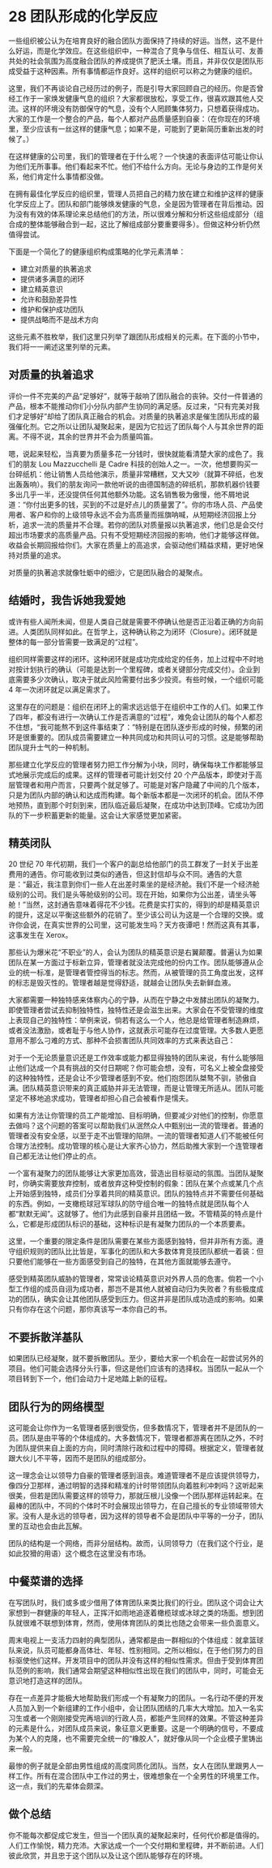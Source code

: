 # 28 团队形成的化学反应

一些组织被公认为在培育良好的融合团队方面保持了持续的好运。当然，这不是什么好运，而是化学效应。在这些组织中，一种混合了竞争与信任、相互认可、友善共处的社会氛围为高度融合团队的养成提供了肥沃土壤。而且，并非仅仅是团队形成受益于这种因素。所有事情都运作良好。这样的组织可以称之为健康的组织。

这里，我们不再谈论自己经历过的例子，而是引导大家回顾自己的经历。你是否曾经工作于一家焕发健康气息的组织？大家都很放松，享受工作，很喜欢跟其他人交流。这样的环境没有防御保守的气息，没有个人罔顾集体努力，只想着获得成功。大家的工作是一个整合的产品，每个人都对产品质量感到自豪：（在你现在的环境里，至少应该有一丝这样的健康气息；如果不是，可能到了更新简历重新出发的时候了。）

在这样健康的公司里，我们的管理者在于什么呢？一个快速的表面评估可能让你认为他们无所事事。他们看起来不忙。他们不给什么方向。无论与身边的工作是何关系，他们肯定什么事情都没做。

在拥有最佳化学反应的组织里，管理人员把自己的精力放在建立和维护这样的健康化学反应上了。团队和部门能够焕发健康的气息，全是因为管理者在背后推动。因为没有有效的体系理论来总结他们的方法，所以很难分解和分析这些组成部分（组合成的整体能够融合到一起，这比了解组成部分要重要得多）。但做这种分析仍然值得尝试。

下面是一个简化了的健康组织构成策略的化学元素清单：

- 建立对质量的执著追求
- 提供诸多满意的闭环
- 建立精英意识
- 允许和鼓励差异性
- 维护和保护成功团队
- 提供战略而不是战术方向

这些元素不胜枚举，我们这里只列举了跟团队形成相关的元素。在下面的小节中，我们将一一阐述这里列举的元素。

## 对质量的执着追求

评价一件不完美的产品“足够好”，就等于敲响了团队融合的丧钟。交付一件普通的产品，根本不能推动你们小分队内部产生协同的满足感。反过来，“只有完美对我们才足够好”却给了团队真正融合的机会。对质量的执著追求是催生团队形成的最强催化剂。它之所以让团队凝聚起来，是因为它拉远了团队每个人与其余世界的距离。不得不说，其余的世界并不会为质量鸣笛。

嗯，说起来轻松，当真要为质量多花一分钱时，很快就能看清楚大家的成色了。我们的朋友 Lou Mazzucchelli 是 Cadre 科技的创始人之一。一次，他想要购买一台碎纸机：他让销售人员给他演示，质量非常糟糕，又大又吵（就算不碎纸，也发出轰轰响）。我们的朋友询问一款他听说的由德国制造的碎纸机，那款机器价钱要多出几乎一半，还没提供任何其他额外功能。这名销售极为傲慢，他不屑地说道：“你付出更多的钱，买到的不过是好点儿的质量罢了”。你的市场人员、产品使用者、客户和你的上级领导永远不会为高质量而摇旗呐喊，从短期经济回报上分析，追求一流的质量并不合理。若你的团队对质量报以执著追求，他们总是会交付超出市场要求的高质量产品。只有不受短期经济回报的影响，他们才能够这样做。收益会长期回报给你们。大家在质量上的高追求，会驱动他们精益求精，更好地保持对质量的追求。

对质量的执著追求就像牡蛎中的细沙，它是团队融合的凝聚点。

## 结婚时，我告诉她我爱她

或许有些人闻所未闻，但是人类自己就是需要不停确认他是否正沿着正确的方向前进。人类团队同样如此。在哲学上，这种确认称之为闭环（Closure）。闭环就是整体的每一部分皆需要一致满足的“过程”。

组织同样需要这样的闭环。这种闭环就是成功完成给定的任务，加上过程中不时地对按计划执行的确认（可能是达到一个里程碑，或者关键部分完成交付）。企业到底需要多少次确认，取决于就此风险需要付出多少投资。有些时候，一个组织可能 4 年一次闭环就足以满足需求了。

这里存在的问题是：组织在闭环上的需求远远低于在组织中工作的人们。如果工作了四年，都没有进行一次确认工作是否满意的“过程”，难免会让团队的每个人都忍不住想，“我可能熬不到这件事结束了：”特别是在团队逐步形成的时候，频繁的闭环是很重要的。团队成员需要建立一种共同成功和共同认可的习惯。这是能够帮助团队提升士气的一种机制。

那些建立化学反应的管理者努力把工作分解为小块，同时，确保每块工作都能够显式地展示完成后的成果。这样的管理者可能计划交付 20 个产品版本，即使对于高层管理者和用户而言，只要两个就足够了。可能是对客户隐藏了中间的几个版本，只是为团队内部的确认和达成而构建。每个新版本都是一次闭环的机会。团队不停地预热，直到那个时刻到来，团队临近最后凝聚，在成功中达到顶峰。它成功为团队的下一步积蓄更新的能量。这会让大家感觉更加紧密。

## 精英闭队

20 世纪 70 年代初期，我们一个客户的副总给他部门的员工群发了一封关于出差费用的通告。你可能收到过类似的通告，但这封信却与众不同。通告的大意是：“最近，我注意到你们一些人在出差时乘坐的是经济舱。我们不是一个经济舱级别的公司。我们是头等舱级别的公司。现在开始，如果你为公出差，请坐头等舱！”当然，这封通告意味着得花不少钱。花费是实打实的，得到的却是精英意识的提升，这足以平衡这些额外的花销了。至少该公司认为这是一个合理的交换。或许你会说，在真实世界的公司里，这可能发生吗？天方夜谭吧！然而这真有其事，这事发生在 Xerox。

那些认为爆米花“不职业”的人，会认为团队的精英意识是右翼颠覆。普遍认为如果团队在某一方面过于标新立异，管理者就没法完成他的份内工作。团队能够遵从企业的统一标准，是管理者管控得当的标志。然而，从被管理的员工角度出发，这样的标志是毁灭性的。管理者越是觉得舒适，就越会让团队失去新鲜血液。

大家都需要一种独特感来体察内心的宁静，从而在宁静之中发酵出团队的凝聚力。即使管理者尝试去抑制独特性，独特性还是会滋生出来。大家会在不受管理的维度上表现自己的独特性：举例来说，倘若有这么一个人，他总是给管理者制造麻烦，或者没法激励，或者耻于与他人协作，这就表示可能存在过度管理。大多数人更愿意用不那么刁难的方式、那种不会损害团队共同效率的方式来表达自己：

对于一个无论质量意识还是工作效率或能力都显得独特的团队来说，有什么能够阻止他们达成一个具有挑战的交付日期呢？你可能会想，没有，可名义上被全盘接受的这种独特性，还是会让不少管理者感到不安。他们抱怨团队桀骜不驯，骄傲自满。团队精英意识带来的真正威胁并非无法管理，而是让管理无所适从。团队可能坚定不移地追求成功，管理者却担心自己会被看作是懦夫。

如果有方法让你管理的员工产能增加、目标明确，但要减少对他们的控制，你愿意去做吗？这个问题的答案可以帮助我们从泯然众人中甄别出一流的管理者。普通的管理者没有安全感，以至于走不出管理的陷阱。一流的管理者知道人们不能被任何合理方法控制。成功管理的核心是让大家齐心协力，然后助推大家到一个连管理者自己都无法让他们停止的点。

一个富有凝聚力的团队能够让大家更加高效，营造出目标驱动的氛围。当团队凝聚时，你确实需要放弃控制，或者放弃这种受控制的假象：团队在某个点或某几个点上开始感到独特，成员们分享着共同的精英意识。团队的独特点并不需要任何基础的东西。例如，一支橄榄球冠军球队的防守组合唯一的独特点就是团队每个人都“默默无闻”。这就够了。他们为此感到自豪并且团结一致。不管精英的特点是什么，它都是形成团队标识的基础，这种标识是有凝聚力团队的一个本质要素。

这里，一个重要的限定条件是团队需要在某些方面感到独特，但并非所有方面。遵守组织规则的团队比比皆是，军事化的团队和大多数体育竞技团队都统一着装：但只要他们能够在一些方面感受到自己的独特，在其他方面就能够去遵守。

感受到精英团队威胁的管理者，常常谈论精英意识对外界人员的危害。倘若一个小型工作组的成员自诩为成功者，那岂不是其他人就被自动归为失败者？有些极度成功的团队，确实会让其他团队感受到压力。但这并非是团队成功造成的影响。如果只有你存在这个问题，那你真该写一本你自己的书。

## 不要拆散洋基队

如果团队已经凝聚，就不要拆散团队。至少，要给大家一个机会在一起尝试另外的项目。他们可能会选择分头行事，但这是他们应该有的选择权。当团队一起从一个项目转到下一个，他们会动力十足地踏上新的征程。

## 团队行为的网络模型

这可能会让你作为一名管理者感到很受伤，但多数情况下，管理者并不是团队的一员。团队是由平等的个体组成的。大多数情况下，管理者都游离在团队之外，不时为团队提供来自上面的方向，同时清除行政和过程中的障碍。根据定义，管理者就跟大伙儿不平等，因而不是团队的组成部分。

这一理念会让以领导力自豪的管理者感到沮丧。难道管理者不是应该提供领导力，像四分卫那样，通过明智的选择和精准的计时带领团队向着胜利冲刺吗？这听起来很美，但若是团队需要这样的领导力，那就压根儿没像一个团队那样运转起来。在最棒的团队中，不同的个体时不时会展现出领导力，在自己擅长的专业领域带领大家。没有人是永远的领导者，因为这样的领导者不会是团队中平等的一分子，团队里的互动也会由此瓦解。

团队的结构是一个网络，而非分层结构。故而，认同领导力（在我们这个行业，是如此狡猾的用语）这个概念在这里没有市场。

## 中餐菜谱的选择

在写团队时，我们或多或少借用了体育团队来类比我们的行业。团队这个词会让大家想到一群健康的年轻人，正挥汗如雨地追逐着橄榄球或冰球之类的场面。想到团队就很难不联想到体育，然而，使用体育团队的类比也随之会带来一些负面意义。

周末电视上一支活力四射的典型团队，通常都是由一群相似的个体组成：就拿篮球队来说，队员可能都身高体壮、年轻、性别相同。之所以相似，在于他们努力的目标驱使他们这样。开发项目中的团队并没有这样的相似性需求。但由于受到体育团队范例的影响，我们通常会期望这种相似性出现在我们的团队中，同时，可能会无意识地打造这样的团队。

存在一点差异才能极大地帮助我们形成一个有凝聚力的团队。一名行动不便的开发人员加入到一个新组建的工作小组中，会让团队团结的几率大大增加。加入一名实习生或者一个刚刚接受完再培训的行政人员，都能产生同样的效果。不管这种差异的元素是什么，对团队成员来说，象征意义更重要。这是一个明确的信号，不要成为某个人的克隆，也不需要完全统一的“橡胶人”，就好像从同一个企业模子里铸出来一般。

最惨的例子就是全部由男性组成的高度同质化团队。当然，女人在团队里跟男人一样工作。所有在混合团队中工作过的男士，很难想象在一个全男性的环境里工作。这一点，我们的先辈体会颇深。

## 做个总结

你不能每次都促成它发生，但当一个团队真的凝聚起来时，任何代价都是值得的。人们工作愉悦，精力充沛。大家达成一个一个交付期和里程碑，并不断前进。人们彼此欣赏，并且忠于这个团队以及让这个团队能够存在的环境。
